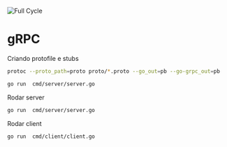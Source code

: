 ![Full Cycle](https://portal.code.education/bundles/sonbase/img/lms/LogoFCCode.png?29)
# gRPC

Criando protofile e stubs
```sh
protoc --proto_path=proto proto/*.proto --go_out=pb --go-grpc_out=pb
```

```sh
go run  cmd/server/server.go
```

Rodar server
```sh
go run  cmd/server/server.go
```

Rodar client
```sh
go run  cmd/client/client.go
```
